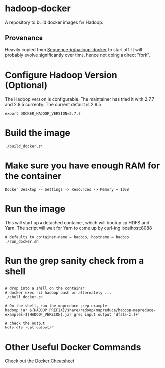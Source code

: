 # hadoop-docker
A repository to build docker images for Hadoop. 

## Provenance
Heavily copied from [Sequence-iq/hadoop-docker](https://github.com/sequenceiq/hadoop-docker) to start off. It will probably evolve significantly over time, hence not doing a direct "fork". 

# Configure Hadoop Version (Optional)
The Hadoop version is configurable. The maintainer has tried it with 2.7.7 and 2.8.5 currently.
The current default is 2.8.5
```
export DOCKER_HADOOP_VERSION=2.7.7
```

# Build the image
```
./build_docker.sh
```

# Make sure you have enough RAM for the container
```
Docker Desktop -> Settings -> Resources -> Memory = 16GB
```

# Run the image
This will start up a detached container, which will bootup up HDFS and Yarn.
The script will wait for Yarn to come up by curl-ing localhost:8088
```
# defaults to container-name = hadoop, hostname = hadoop
./run_docker.sh
```

# Run the grep sanity check from a shell
```

# drop into a shell on the container
# docker exec -it hadoop bash or alternately ...
./shell_docker.sh

# On the shell, run the mapreduce grep example
hadoop jar ${HADOOP_PREFIX}/share/hadoop/mapreduce/hadoop-mapreduce-examples-${HADOOP_VERSION}.jar grep input output 'dfs[a-z.]+'

# check the output
hdfs dfs -cat output/*
```

# Other Useful Docker Commands
Check out the [Docker Cheatsheet](docker_cheatsheet.md)
